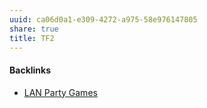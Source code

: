```yaml
---
uuid: ca06d0a1-e309-4272-a975-58e976147805
share: true
title: TF2
---
```

#### Backlinks

* [LAN Party Games](/f5c3c4e3-e1e1-423b-87f6-f961e2799096)